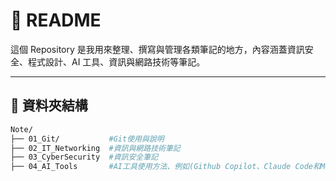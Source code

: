 # 📝 README

這個 Repository 是我用來整理、撰寫與管理各類筆記的地方，內容涵蓋資訊安全、程式設計、AI 工具、資訊與網路技術等筆記。

---

## 📁 資料夾結構

```bash
Note/
├── 01_Git/           #Git使用與說明
├── 02_IT_Networking  #資訊與網路技術筆記
├── 03_CyberSecurity  #資訊安全筆記
├── 04_AI_Tools       #AI工具使用方法、例如(Github Copilot、Claude Code和MCP等)
```
